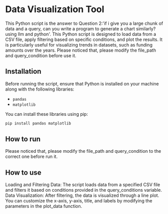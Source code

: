 # Data Visualization Tool
This Python script is the answer to Question 2:'if i give you a large chunk of data and a query, can you write a program to generate a chart similarly? using llm and python'.
This Python script is designed to load data from a CSV file, apply filtering based on specific conditions, and plot the results. It is particularly useful for visualizing trends in datasets, such as funding amounts over the years.
Please noticed that, please modify the file_path and query_condition before use it.

## Installation

Before running the script, ensure that Python is installed on your machine along with the following libraries:
- `pandas`
- `matplotlib`

You can install these libraries using pip:

```bash
pip install pandas matplotlib
```
## How to run
Please noticed that, please modify the file_path and query_condition to the correct one before run it.

## How to use
Loading and Filtering Data: The script loads data from a specified CSV file and filters it based on conditions provided in the query_conditions variable.
Data Visualization: After filtering, the data is visualized through a line plot. You can customize the x-axis, y-axis, title, and labels by modifying the parameters in the plot_data function.
